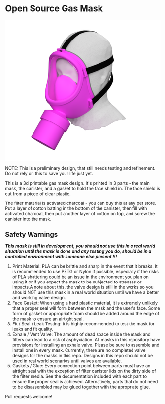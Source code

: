 # Open Source Gas Mask

![Image of gas mask](/images/gasmask.png)

NOTE: This is a preliminary design, that still needs testing and refinement.  Do not rely on this to save your life just yet.

This is a 3d printable gas mask design.  It's printed in 3 parts - the main mask, the canister, and a gasket to hold the face shield in.  The face shield is cut from a piece of clear plastic.

The filter material is activated charcoal - you can buy this at any pet store.  Put a layer of cotton batting in the bottom of the canister, then fill with activated charcoal, then put another layer of cotton on top, and screw the canister into the mask.

## Safety Warnings
***This mask is still in development, you should not use this in a real world situation until the mask is done and any testing you do, should be in a controlled environment with someone else present !!!***
1. Print Material: PLA can be brittle and sharp in the event that it breaks. It is recommended to use PETG or Nylon if possible, especially if the risks of PLA shattering could be an issue in the environment you plan on using it or if you expect the mask to be subjected to stresses or impacts.A note about this, the valve design is still in the works so you should NOT use this mask in a real world situation until we have a better and working valve design. 
2. Face Gasket: When using a hard plastic material, it is extremely unlikely that a proper seal will form between the mask and the user's face. Some form of gasket or appropriate foam should be added around the edge of the mask to ensure an airtight seal.
3. Fit / Seal / Leak Testing: It is highly recommended to test the mask for leaks and fit quality.
4. Exhale / Vent Valve: The amount of dead space inside the mask and filters can lead to a risk of asphyxiation. All masks in this repository have provisions for installing an exhale valve. Please be sure to assemble and install one in every mask. Currently, there are no completed valve designs for the masks in this repo. Designs in this repo should not be used in real world scenarios until valves are available.
5. Gaskets / Glue: Every connection point between parts must have an airtight seal with the exception of filter canister lids on the dirty side of the filter media. See the documentation included with each part to ensure the proper seal is achieved. Alternatively, parts that do not need to be disassembled may be glued together with the apropriate glue.

Pull requests welcome!
